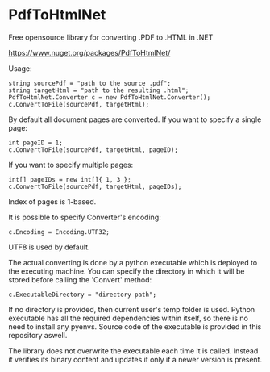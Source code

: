 # PdfToHtmlNet
Free opensource library for converting .PDF to .HTML in .NET

https://www.nuget.org/packages/PdfToHtmlNet/

Usage:
```
string sourcePdf = "path to the source .pdf";
string targetHtml = "path to the resulting .html";
PdfToHtmlNet.Converter c = new PdfToHtmlNet.Converter();
c.ConvertToFile(sourcePdf, targetHtml);
```

By default all document pages are converted. If you want to specify a single page:
```
int pageID = 1;
c.ConvertToFile(sourcePdf, targetHtml, pageID);
```
If you want to specify multiple pages:
```
int[] pageIDs = new int[]{ 1, 3 };
c.ConvertToFile(sourcePdf, targetHtml, pageIDs);
```
Index of pages is 1-based.

It is possible to specify Converter's encoding:
```
c.Encoding = Encoding.UTF32;
```
UTF8 is used by default.

The actual converting is done by a python executable which is deployed to the executing machine. You can specify the directory in which it will be stored before calling the 'Convert' method:
```
c.ExecutableDirectory = "directory path";
```

If no directory is provided, then current user's temp folder is used. Python executable has all the required dependencies within itself, so there is no need to install any pyenvs.
Source code of the executable is provided in this repository aswell.

The library does not overwrite the executable each time it is called. Instead it verifies its binary content and updates it only if a newer version is present.
